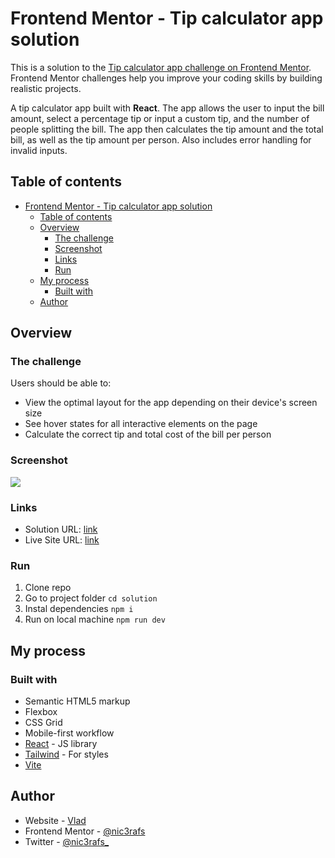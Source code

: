 # Frontend Mentor - Tip calculator app solution

This is a solution to the [Tip calculator app challenge on Frontend Mentor](https://www.frontendmentor.io/challenges/tip-calculator-app-ugJNGbJUX). Frontend Mentor challenges help you improve your coding skills by building realistic projects.

A tip calculator app built with **React**. The app allows the user to input the bill amount, select a percentage tip or input a custom tip, and the number of people splitting the bill. The app then calculates the tip amount and the total bill, as well as the tip amount per person. Also includes error handling for invalid inputs.

## Table of contents

- [Frontend Mentor - Tip calculator app solution](#frontend-mentor---tip-calculator-app-solution)
  - [Table of contents](#table-of-contents)
  - [Overview](#overview)
    - [The challenge](#the-challenge)
    - [Screenshot](#screenshot)
    - [Links](#links)
    - [Run](#run)
  - [My process](#my-process)
    - [Built with](#built-with)
  - [Author](#author)


## Overview

### The challenge

Users should be able to:

- View the optimal layout for the app depending on their device's screen size
- See hover states for all interactive elements on the page
- Calculate the correct tip and total cost of the bill per person

### Screenshot

![](./screenshot.jpg)

### Links

- Solution URL: [link](https://github.com/nic3rafs/tip-calculator-app-main)
- Live Site URL: [link](https://tip-calculator-app-main-olive-seven.vercel.app/)

### Run

1. Clone repo
2. Go to project folder ```cd solution``` 
3. Instal dependencies `npm i`
4. Run on local machine `npm run dev`


## My process

### Built with

- Semantic HTML5 markup
- Flexbox
- CSS Grid
- Mobile-first workflow
- [React](https://reactjs.org/) - JS library
- [Tailwind](https://tailwindcss.com/) - For styles
- [Vite](https://vitejs.dev/)

## Author

- Website - [Vlad](https://github.com/nic3rafs)
- Frontend Mentor - [@nic3rafs](https://www.frontendmentor.io/profile/nic3rafs)
- Twitter - [@nic3rafs_](https://www.twitter.com/nic3rafs_)
